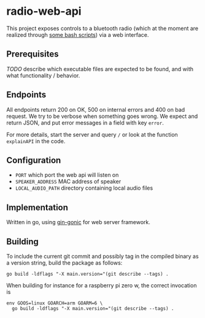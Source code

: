 # radio-web-api

This project exposes controls to a bluetooth radio (which at the moment are
realized through [some bash
scripts](https://github.com/valentin-krasontovitsch/blue-radio-shell)) via a
web interface.

## Prerequisites

*TODO* describe which executable files are expected to be found, and with what
functionality / behavior.

## Endpoints

All endpoints return 200 on OK, 500 on internal errors and 400 on bad request.
We try to be verbose when something goes wrong. We expect and return JSON, and
put error messages in a field with key `error`.

For more details, start the server and query `/` or look at the function
`explainAPI` in the code.

## Configuration

- `PORT` which port the web api will listen on
- `SPEAKER_ADDRESS` MAC address of speaker
- `LOCAL_AUDIO_PATH` directory containing local audio files

## Implementation

Written in go, using [gin-gonic](https://github.com/gin-gonic/gin) for web
server framework.

## Building

To include the current git commit and possibly tag in the compiled binary as a
version string, build the package as follows:

```
go build -ldflags "-X main.version="(git describe --tags) .
```

When building for instance for a raspberry pi zero w, the correct invocation is

```
env GOOS=linux GOARCH=arm GOARM=6 \
  go build -ldflags "-X main.version="(git describe --tags) .
```
